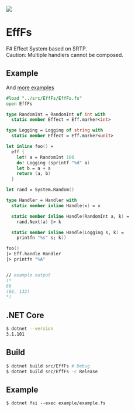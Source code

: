[![](https://github.com/wraikny/EffFs/workflows/CI/badge.svg)](https://github.com/wraikny/EffFs/actions?workflow=CI)

# EffFs
F# Effect System based on SRTP.  
Caution: Multiple handlers cannot be composed.  

## Example
And [more examples](example/example.fsx)

```fsharp
#load "../src/EffFs/EffFs.fs"
open EffFs

type RandomInt = RandomInt of int with
  static member Effect = Eff.marker<int>

type Logging = Logging of string with
  static member Effect = Eff.marker<unit>

let inline foo() =
  eff {
    let! a = RandomInt 100
    do! Logging (sprintf "%d" a)
    let b = a + a
    return (a, b)
  }

let rand = System.Random()

type Handler = Handler with
  static member inline Handle(x) = x

  static member inline Handle(RandomInt a, k) =
    rand.Next(a) |> k

  static member inline Handle(Logging s, k) =
    printfn "%s" s; k()

foo()
|> Eff.handle Handler
|> printfn "%A"


// example output
(*
66
(66, 132)
*)
```

## .NET Core
```sh
$ dotnet --version
3.1.101
```

## Build
```sh
$ dotnet build src/EffFs # Debug
$ dotnet build src/EffFs -c Release
```

## Example
```
$ dotnet fsi --exec example/example.fs
```
